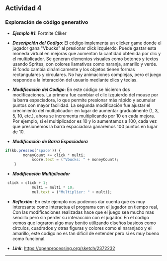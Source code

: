 ## Actividad 4
### Exploración de código generativo

- ***Ejemplo #1***: Fortnite Cliker

- ***Descripción del Codigo***: El código implementa un clicker game donde el jugador gana "Vbucks" al presionar click izquierdo. Puede gastar esta moneda virtual en mejoras que aumentan la cantidad obtenida por clic y el multiplicador. Se generan elementos visuales como botones y textos usando Sprites, con colores llamativos como naranja, amarillo y verde. El fondo cambia dinámicamente y los objetos tienen formas rectangulares y circulares. No hay animaciones complejas, pero el juego responde a la interacción del usuario mediante clics y teclas.

- ***Modificación del Codigo***: En este código se hicieron dos modificaciones. La primera fue cambiar el clic izquierdo del mouse por la barra espaciadora, lo que permite presionar más rápido y acumular puntos con mayor facilidad. La segunda modificación fue ajustar el crecimiento del multiplicador: en lugar de aumentar gradualmente (1, 3, 5, 10, etc.), ahora se incrementa multiplicando por 10 en cada mejora. Por ejemplo, si el multiplicador es 10 y lo aumentamos a 100, cada vez que presionemos la barra espaciadora ganaremos 100 puntos en lugar de 10.

- ***Modificación de Barra Espaciadora***
```js
if(kb.presses('space')) {
        moneyCount += click * multi;
	    	score.text = ("Vbucks: " + moneyCount);
    }
```
- ***Modificación Multiplicador***
```js
 click = click + 1;
            multi = multi * 10;
            mul.text = ("Multiplier: " + multi);
```

- ***Reflexión***: En este ejemplo nos podemos dar cuenta que es muy interesante como interactua el programa con el jugador en tiempo real, Con las modificaciones realizadas hace que el juego sea mucho mas sencillo pero sin perder su interacción con el jugador. En el codigo vemos que lograron algo muy bonito utilizando diseños basicos como circulos, cuadrados y otras figuras y colores como el naranjado y el amarillo, este codigo no es tan dificil de entender pero si es muy bueno como funcional.


- ***Link***: https://openprocessing.org/sketch/2372232


________________________________________________________________________________________________________________________________________________________________________________
































